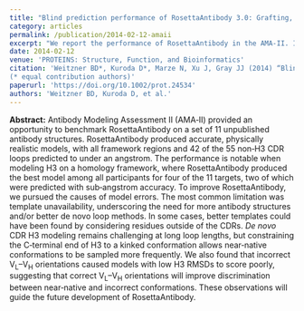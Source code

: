 ```yaml
---
title: "Blind prediction performance of RosettaAntibody 3.0: Grafting, relaxation, kinematic loop modeling, and full CDR optimization"
category: articles
permalink: /publication/2014-02-12-amaii
excerpt: "We report the performance of RosettaAntibody in the AMA‐II. In nearly every case, RosettaAntibody produced accurate, physically realistic models. The causes of model errors are explored in order to make further improvements to RosettaAntibody."
date: 2014-02-12
venue: 'PROTEINS: Structure, Function, and Bioinformatics'
citation: 'Weitzner BD*, Kuroda D*, Marze N, Xu J, Gray JJ (2014) “Blind prediction performance of RosettaAntibody 3.0: Grafting, relaxation, kinematic loop modeling, and full CDR optimization,” Proteins 82(8), 1611–23. DOI: 10.1002/prot.24534
(* equal contribution authors)'
paperurl: 'https://doi.org/10.1002/prot.24534'
authors: 'Weitzner BD, Kuroda D, et al.'
---
```


**Abstract:** Antibody Modeling Assessment II (AMA‐II) provided an opportunity to benchmark RosettaAntibody on a set of 11 unpublished antibody structures. RosettaAntibody produced accurate, physically realistic models, with all framework regions and 42 of the 55 non‐H3 CDR loops predicted to under an angstrom. The performance is notable when modeling H3 on a homology framework, where RosettaAntibody produced the best model among all participants for four of the 11 targets, two of which were predicted with sub‐angstrom accuracy. To improve RosettaAntibody, we pursued the causes of model errors. The most common limitation was template unavailability, underscoring the need for more antibody structures and/or better de novo loop methods. In some cases, better templates could have been found by considering residues outside of the CDRs. *De novo* CDR H3 modeling remains challenging at long loop lengths, but constraining the C‐terminal end of H3 to a kinked conformation allows near‐native conformations to be sampled more frequently. We also found that incorrect V<sub>L</sub>–V<sub>H</sub> orientations caused models with low H3 RMSDs to score poorly, suggesting that correct V<sub>L</sub>–V<sub>H</sub> orientations will improve discrimination between near‐native and incorrect conformations. These observations will guide the future development of RosettaAntibody.
